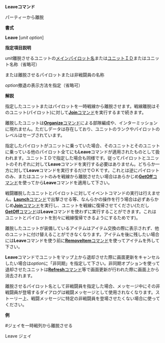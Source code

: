 **Leaveコマンド**

パーティーから離脱

**書式**

**Leave** [*unit option*]

**指定項目説明**

*unit*離脱させるユニットの[メインパイロット名](メインパイロット名.md)または[ユニットＩＤ](ユニットＩＤ.md)またはユニット名称（省略可）

または離脱させるパイロットまたは非戦闘員の名称

*option*撤退の表示方法を指定（省略可）

**解説**

指定したユニットまたはパイロットを一時戦線から離脱させます。戦線離脱はそのユニット(パイロット)に対して[**Join**コマンド](Joinコマンド.md)を実行するまで続きます。

離脱したユニットは[**Organize**コマンド](Organizeコマンド.md)による部隊編成や、インターミッションに現れません。ただしデータは存在しており、ユニットのランクやパイロットのレベルはセーブされています。

指定したパイロットがユニットに乗っていた場合、そのユニットとそのユニットに乗っている他のパイロット全てにも**Leave**コマンドが適用されたものとして扱われます。ユニットＩＤで指定した場合も同様です。従ってパイロットとユニットのそれぞれに対して**Leave**コマンドを実行する必要はありません。どちらか一方に対して**Leave**コマンドを実行するだけでＯＫです。これとは逆にパイロットのみ、またはユニットのみを戦線から離脱させたい場合はあらかじめ[**GetOff**コマンド](GetOffコマンド.md)を使ってから**Leave**コマンドを適用して下さい。

戦闘離脱したユニットとパイロットに対してイベントコマンドの実行は行えません。[**Launch**コマンド](Launchコマンド.md)で出撃させる等、なんらかの操作を行う場合は必ずあらかじめ[**Join**コマンド](Joinコマンド.md)を実行し、ユニットを戦線に復帰させてください(ただし[**GetOff**コマンド](GetOffコマンド.md)は**Leave**コマンドを使わずに実行することができます。これはユニットとパイロットを別々に戦線復帰できるようにするためです)。

離脱したユニットが装備しているアイテムはアイテム交換の際に表示されず、他のユニットに付け替えることができなくなります。アイテムを後に残したい場合には**Leave**コマンドを使う前に[**RemoveItem**コマンド](RemoveItemコマンド.md)を使ってアイテムを外して下さい。

**Leave**コマンドでユニットをマップ上から退却させた際に画面更新をキャンセルしたい場合は*option*に「非同期」を指定して下さい。非同期オプションを使って退却させたユニットは[**Refresh**コマンド](Refreshコマンド.md)等で画面更新が行われた際に画面上から消去されます。

離脱させるパイロット名として非戦闘員を指定した場合、メッセージ中にその非戦闘員が登場するダイアログは戦闘メッセージとして使用されなくなります。ストーリー上、戦闘メッセージに特定の非戦闘員を登場させたくない場合に使ってください。

**例**

#ジェイを一時戦列から離脱させる

Leave ジェイ

